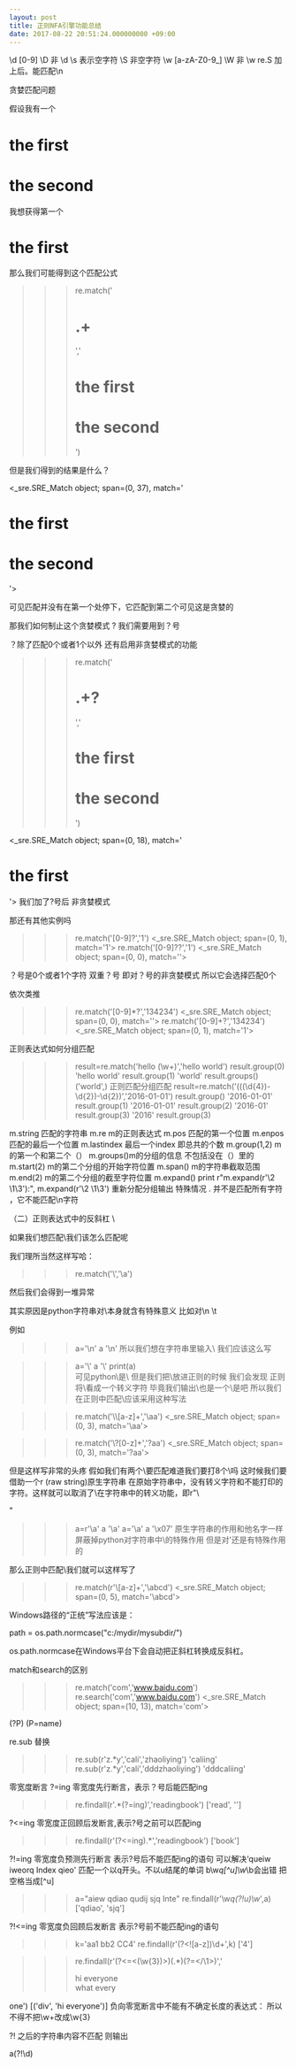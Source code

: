 ```yaml
---
layout: post
title: 正则NFA引擎功能总结
date: 2017-08-22 20:51:24.000000000 +09:00
---
```

\d [0-9] 
\D 非 \d 
\s 表示空字符 
\S 非空字符 
\w [a-zA-Z0-9_] 
\W 非 \w
re.S 加上后。能匹配\n

贪婪匹配问题 

假设我有一个<h1>the first</h1><h1>the second</h1>

我想获得第一个<h1>the first</h1>

那么我们可能得到这个匹配公式

>>> re.match('<h1>.+</h1>','<h1>the first</h1><h1>the second</h1>')

但是我们得到的结果是什么？

<_sre.SRE_Match object; span=(0, 37), match='<h1>the first</h1><h1>the second</h1>'>

可见匹配并没有在第一个</h1>处停下，它匹配到第二个</h1>可见这是贪婪的

那我们如何制止这个贪婪模式 ? 我们需要用到？号

？除了匹配0个或者1个以外  还有启用非贪婪模式的功能

>>> re.match('<h1>.+?</h1>','<h1>the first</h1><h1>the second</h1>')

<_sre.SRE_Match object; span=(0, 18), match='<h1>the first</h1>'>
我们加了?号后 非贪婪模式

那还有其他实例吗
>>> re.match('[0-9]?','1')
<_sre.SRE_Match object; span=(0, 1), match='1'>
>>> re.match('[0-9]??','1')
<_sre.SRE_Match object; span=(0, 0), match=''>

？号是0个或者1个字符  双重？号 即对？号的非贪婪模式 所以它会选择匹配0个

依次类推

>>> re.match('[0-9]*?','134234')
<_sre.SRE_Match object; span=(0, 0), match=''>
>>> re.match('[0-9]+?','134234')
<_sre.SRE_Match object; span=(0, 1), match='1'>

正则表达式如何分组匹配
>>> result=re.match('hello (\w+)','hello world')
>>> result.group(0)
'hello world'
>>> result.group(1)
'world'
>>> result.groups()
('world',)
正则匹配分组匹配
>>> result=re.match('(((\d{4})-\d{2})-\d{2})','2016-01-01')
>>> result.group()
'2016-01-01'
>>> result.group(1)
'2016-01-01'
>>> result.group(2)
'2016-01'
>>> result.group(3)
'2016'
>>> result.group(3)

m.string    匹配的字符串
m.re      m的正则表达式
m.pos   匹配的第一个位置
m.enpos 匹配的最后一个位置
m.lastindex 最后一个index 即总共的个数
m.group(1,2) m的第一个和第二个（）
m.groups()m的分组的信息 不包括没在（）里的
m.start(2) m的第二个分组的开始字符位置
m.span() m的字符串截取范围
m.end(2) m的第二个分组的截至字符位置
m.expand()
print r"m.expand(r'\2 \1\3'):", m.expand(r'\2 \1\3')
重新分配分组输出
特殊情况 . 并不是匹配所有字符 ，它不能匹配\n字符

（二）正则表达式中的反斜杠 \

如果我们想匹配\我们该怎么匹配呢

我们理所当然这样写哈：
>>> re.match('\\','\a')

然后我们会得到一堆异常

其实原因是python字符串对\本身就含有特殊意义 比如对\n \t 

例如


>>> a='\n'
>>> a
'\n'
所以我们想在字符串里输入\ 我们应该这么写

>>> a='\\'
>>> a
'\\'
>>> print(a)
\
可见python\是\\
但是我们把\\放进正则的时候 我们会发现 正则将\\看成一个转义字符
毕竟我们输出\\也是一个\是吧 
所以我们在正则中匹配\应该采用这种写法

>>> re.match('\\\\[a-z]+','\\aa')
<_sre.SRE_Match object; span=(0, 3), match='\\aa'>

>>> re.match('\\?[0-z]+','?aa')
<_sre.SRE_Match object; span=(0, 3), match='?aa'>


但是这样写非常的头疼 假如我们有两个\\要匹配难道我们要打8个\吗 
这时候我们要借助一个r (raw string)原生字符串 
在原始字符串中，没有转义字符和不能打印的字符。这样就可以取消了\在字符串中的转义功能，即r"\

\"
>>> a=r'\a'
>>> a
'\\a'
>>> a='\a'
>>> a
'\x07'
原生字符串的作用和他名字一样 屏蔽掉python对字符串中\的特殊作用
但是对\'还是有特殊作用的

那么正则中匹配\我们就可以这样写了
>>> re.match(r'\\[a-z]+','\\abcd')
<_sre.SRE_Match object; span=(0, 5), match='\\abcd'>


Windows路径的“正统”写法应该是：

path = os.path.normcase("c:/mydir/mysubdir/")

os.path.normcase在Windows平台下会自动把正斜杠转换成反斜杠。

match和search的区别
>>> re.match('com','www.baidu.com')
>>> re.search('com','www.baidu.com')
<_sre.SRE_Match object; span=(10, 13), match='com'>

(?P<name>)  (P=name)

re.sub 替换 
>>> re.sub(r'z.*y','cali','zhaoliying')
'caliing'
>>> re.sub(r'z.*y','cali','dddzhaoliying')
'dddcaliing'

零宽度断言
?=ing 零宽度先行断言，表示？号后能匹配ing
>>> re.findall(r'.*(?=ing)','readingbook')
['read', '']

?<=ing 零宽度正回顾后发断言,表示?号之前可以匹配ing
>>> re.findall(r'(?<=ing).*','readingbook')
['book']

?!=ing 零宽度负预测先行断言 表示?号后不能匹配ing的语句
可以解决‘queiw iweorq Index qieo' 匹配一个以q开头。不以u结尾的单词
b\w*q[^u]\w*\b会出错 把空格当成[^u]

>>> a="aiew qdiao    qudij   sjq  Inte"
>>> re.findall(r'\w*q(?!u)\w*',a)
['qdiao', 'sjq']

?!<=ing 零宽度负回顾后发断言 表示?号前不能匹配ing的语句
>>> k='aa1 bb2 CC4'
>>> re.findall(r'(?<![a-z])\d+',k)
['4']

>>> re.findall(r'(?<=<(\w{3})>)(.*)(?=<\/\1>)','<div>hi everyone</div> <span>what every 

one</span>')
[('div', 'hi everyone')]
负向零宽断言中不能有不确定长度的表达式：
所以不得不把\w+改成\w{3}

?! 之后的字符串内容不匹配 则输出

a(?!\d)

